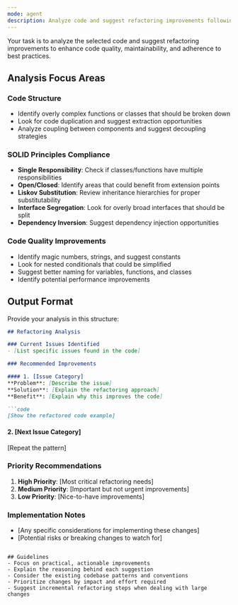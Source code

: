 ```yaml
---
mode: agent
description: Analyze code and suggest refactoring improvements following SOLID principles
---
```


Your task is to analyze the selected code and suggest refactoring improvements to enhance code quality, maintainability, and adherence to best practices.

## Analysis Focus Areas
 
### Code Structure
- Identify overly complex functions or classes that should be broken down
- Look for code duplication and suggest extraction opportunities
- Analyze coupling between components and suggest decoupling strategies

### SOLID Principles Compliance
- **Single Responsibility**: Check if classes/functions have multiple responsibilities
- **Open/Closed**: Identify areas that could benefit from extension points
- **Liskov Substitution**: Review inheritance hierarchies for proper substitutability
- **Interface Segregation**: Look for overly broad interfaces that should be split
- **Dependency Inversion**: Suggest dependency injection opportunities

### Code Quality Improvements
- Identify magic numbers, strings, and suggest constants
- Look for nested conditionals that could be simplified
- Suggest better naming for variables, functions, and classes
- Identify potential performance improvements

## Output Format

Provide your analysis in this structure:

```markdown
## Refactoring Analysis

### Current Issues Identified
- [List specific issues found in the code]

### Recommended Improvements

#### 1. [Issue Category]
**Problem**: [Describe the issue]
**Solution**: [Explain the refactoring approach]
**Benefit**: [Explain why this improves the code]

```code
[Show the refactored code example]
```

#### 2. [Next Issue Category]
[Repeat the pattern]

### Priority Recommendations
1. **High Priority**: [Most critical refactoring needs]
2. **Medium Priority**: [Important but not urgent improvements]
3. **Low Priority**: [Nice-to-have improvements]

### Implementation Notes
- [Any specific considerations for implementing these changes]
- [Potential risks or breaking changes to watch for]
```

## Guidelines
- Focus on practical, actionable improvements
- Explain the reasoning behind each suggestion
- Consider the existing codebase patterns and conventions
- Prioritize changes by impact and effort required
- Suggest incremental refactoring steps when dealing with large changes
